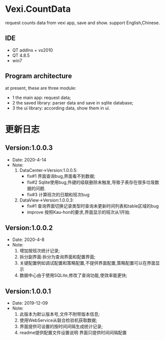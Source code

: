 # Vexi.CountData
request counts data from vexi app, save and show.
support English,Chinese.

## IDE
* QT addlns + vs2010
* QT 4.8.5
* win7


## Program architecture
at present, these are three module:
* 1 the main app: request data;
* 2 the saved library: parser data and save in sqlite database;
* 3 the ui library: according data, show them in ui.

# 更新日志
## Version:1.0.0.3
* Date: 2020-4-14
* Note:
    1. DataCenter->Version:1.0.0.5:
        * fix#1 界面查询bug,界面看不到数据;
        * fix#2 Sqlite使用bug,外键的级联删除未触发,导致子表存在很多垃圾数据的问题.
        * fix#3 计算班次的日期和班次bug
    2. DataView->Version:1.0.0.3:
        * fix#1 查询界面切换记录类型时查询未更新时间列表和table区域的bug
        * improve 按照Kau-hon的要求,界面显示的班次从1开始.
    
## Version:1.0.0.2
* Date: 2020-4-8
* Note:
    1. 增加按班次统计记录;
    2. 拆分副界面:拆分为查询界面和配置界面;
    3. 关键配置例如调试配置和策略配置,不提供界面配置,策略配置可以在界面显示
    4. 数据中心由于使用SQLite,修改了查询功能,使效率能更快;

## Version:1.0.0.1
* Date: 2019-12-09
* Note:
    1. 此版本为默认版本号,文件不附带版本信息;
    2. 使用WebService从联合检验机获取数据;
    3. 界面提供可设置的按时间间隔生成统计记录;
    4. readme提供配置文件设置说明 界面只提供时间间隔配置
